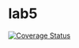 # lab5
[![Coverage Status](https://coveralls.io/repos/github/Plaguemaster/lab5/badge.svg?branch=master)](https://coveralls.io/github/Plaguemaster/lab5?branch=master)
